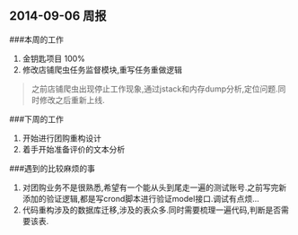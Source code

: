 2014-09-06 周报
---

###本周的工作
1. 金钥匙项目 100%
2. 修改店铺爬虫任务监督模块,重写任务重做逻辑

> 之前店铺爬虫出现停止工作现象,通过jstack和内存dump分析,定位问题.同时修改之后重新上线.

###下周的工作
1. 开始进行团购重构设计
2. 着手开始准备评价的文本分析

###遇到的比较麻烦的事
1. 对团购业务不是很熟悉,希望有一个能从头到尾走一遍的测试账号.之前写完新添加的验证逻辑,都是写crond脚本进行验证model接口.调试有点烦...
2. 代码重构涉及的数据库迁移,涉及的表众多.同时需要梳理一遍代码,判断是否需要该表.





